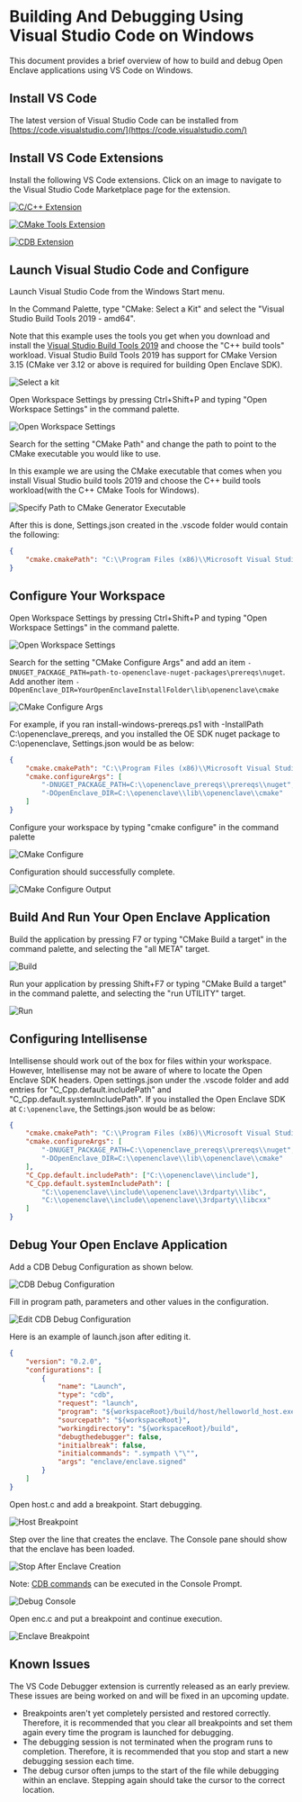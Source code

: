 # Building And Debugging Using Visual Studio Code on Windows

This document provides a brief overview of how to build and debug Open Enclave applications using VS Code on Windows.

## Install VS Code

The latest version of Visual Studio Code can be installed from [https://code.visualstudio.com/](https://code.visualstudio.com/)

## Install VS Code Extensions

Install the following VS Code extensions. Click on an image to navigate to the Visual Studio Code Marketplace page for the extension.

[![C/C++ Extension](images/VSCodeCppExtension.png)](https://marketplace.visualstudio.com/items?itemName=ms-vscode.cpptools)

[![CMake Tools Extension](images/VSCodeCMakeToolsExtension.png)](https://marketplace.visualstudio.com/items?itemName=vector-of-bool.cmake-tools)

[![CDB Extension](images/VSCodeCDBExtension.png)](https://marketplace.visualstudio.com/items?itemName=MicrosoftDebuggingPlatform.vscode-cdb)

## Launch Visual Studio Code and Configure

Launch Visual Studio Code from the Windows Start menu.

In the Command Palette, type "CMake: Select a Kit" and select the "Visual Studio Build Tools 2019 - amd64".

Note that this example uses the tools you get when you download and install the [Visual Studio Build Tools 2019](https://aka.ms/vs/16/release/vs_buildtools.exe) and choose the "C++ build tools" workload. Visual Studio Build Tools 2019 has support for CMake Version 3.15 (CMake ver 3.12 or above is required for building Open Enclave SDK).

![Select a kit](images/VSCodeSelectAKit.png)

Open Workspace Settings by pressing Ctrl+Shift+P and typing "Open Workspace Settings" in the command palette.

![Open Workspace Settings](images/VSCodeOpenWorkspaceSettings.png)

Search for the setting "CMake Path" and change the path to point to the CMake executable you would like to use.

In this example we are using the CMake executable that comes when you install Visual Studio build tools 2019 and choose the C++ build tools workload(with the C++ CMake Tools for Windows).

![Specify Path to CMake Generator Executable](images/VSCodeCMakeExe.png)

After this is done, Settings.json created in the .vscode folder would contain the following:

```json
{
    "cmake.cmakePath": "C:\\Program Files (x86)\\Microsoft Visual Studio\\2019\\BuildTools\\Common7\\IDE\\CommonExtensions\\Microsoft\\CMake\\CMake\\bin\\cmake.exe"
}
```

## Configure Your Workspace

Open Workspace Settings by pressing Ctrl+Shift+P and typing "Open Workspace Settings" in the command palette.

![Open Workspace Settings](images/VSCodeOpenWorkspaceSettings.png)

Search for the setting "CMake Configure Args" and add an item `-DNUGET_PACKAGE_PATH=path-to-openenclave-nuget-packages\prereqs\nuget`.
Add another item `-DOpenEnclave_DIR=YourOpenEnclaveInstallFolder\lib\openenclave\cmake`

![CMake Configure Args](images/VSCodeCMakeConfigureArgs.png)

For example, if you ran install-windows-prereqs.ps1 with -InstallPath C:\openenclave_prereqs, and you installed the OE SDK nuget package to C:\openenclave, Settings.json would be as below:

```json
{
    "cmake.cmakePath": "C:\\Program Files (x86)\\Microsoft Visual Studio\\2019\\BuildTools\\Common7\\IDE\\CommonExtensions\\Microsoft\\CMake\\CMake\\bin\\cmake.exe",
    "cmake.configureArgs": [
        "-DNUGET_PACKAGE_PATH=C:\\openenclave_prereqs\\prereqs\\nuget",
        "-DOpenEnclave_DIR=C:\\openenclave\\lib\\openenclave\\cmake"
    ]
}
```

Configure your workspace by typing "cmake configure" in the command palette

![CMake Configure](images/VSCodeCMakeConfigure.png)

Configuration should successfully complete.

![CMake Configure Output](images/VSCodeCMakeConfigureOutput.png)

## Build And Run Your Open Enclave Application

Build the application by pressing F7 or typing "CMake Build a target" in the command palette, and selecting the "all META" target.

![Build](images/VSCodeBuild.png)

Run your application by pressing Shift+F7 or typing "CMake Build a target" in the command palette, and selecting the "run UTILITY" target.

![Run](images/VSCodeRun.png)

## Configuring Intellisense

Intellisense should work out of the box for files within your workspace. However, Intellisense may not be aware of where to locate the Open Enclave SDK headers.
Open settings.json under the .vscode folder and add entries for "C_Cpp.default.includePath" and "C_Cpp.default.systemIncludePath".
If you installed the Open Enclave SDK at `C:\openenclave`, the Settings.json would be as below:

```json
{
    "cmake.cmakePath": "C:\\Program Files (x86)\\Microsoft Visual Studio\\2019\\BuildTools\\Common7\\IDE\\CommonExtensions\\Microsoft\\CMake\\CMake\\bin\\cmake.exe",
    "cmake.configureArgs": [
        "-DNUGET_PACKAGE_PATH=C:\\openenclave_prereqs\\prereqs\\nuget",
        "-DOpenEnclave_DIR=C:\\openenclave\\lib\\openenclave\\cmake"
    ],
    "C_Cpp.default.includePath": ["C:\\openenclave\\include"],
    "C_Cpp.default.systemIncludePath": [
        "C:\\openenclave\\include\\openenclave\\3rdparty\\libc",
        "C:\\openenclave\\include\\openenclave\\3rdparty\\libcxx"
    ]
}
```

## Debug Your Open Enclave Application

Add a CDB Debug Configuration as shown below.

![CDB Debug Configuration](images/VSCodeDebugConfiguration.png)

Fill in program path, parameters and other values in the configuration.

![Edit CDB Debug Configuration](images/VSCodeEditDebugConfiguration.png)

Here is an example of launch.json after editing it.

```json
{
    "version": "0.2.0",
    "configurations": [
        {
            "name": "Launch",
            "type": "cdb",
            "request": "launch",
            "program": "${workspaceRoot}/build/host/helloworld_host.exe",
            "sourcepath": "${workspaceRoot}",
            "workingdirectory": "${workspaceRoot}/build",
            "debugthedebugger": false,
            "initialbreak": false,
            "initialcommands": ".sympath \"\"",
            "args": "enclave/enclave.signed"
        }
    ]
}
```

Open host.c and add a breakpoint. Start debugging.

![Host Breakpoint](images/VSCodeHostBreakpoint.png)

Step over the line that creates the enclave. The Console pane should show that the enclave has been loaded.

![Stop After Enclave Creation](images/VSCodeStopAfterEnclaveCreation.png)

Note: [CDB commands](https://docs.microsoft.com/en-us/windows-hardware/drivers/debugger/) can be executed in the Console Prompt.

![Debug Console](images/VSCodeDebugConsole.png)

Open enc.c and put a breakpoint and continue execution.

![Enclave Breakpoint](images/VSCodeEnclaveBreakpoint.png)


## Known Issues

The VS Code Debugger extension is currently released as an early preview.
These issues are being worked on and will be fixed in an upcoming update.

- Breakpoints aren't yet completely persisted and restored correctly.
Therefore, it is recommended that you clear all breakpoints and set them again every time the program is launched for debugging.
- The debugging session is not terminated when the program runs to completion.
Therefore, it is recommended that you stop and start a new debugging session each time.
- The debug cursor often jumps to the start of the file while debugging within an enclave.
Stepping again should take the cursor to the correct location.
